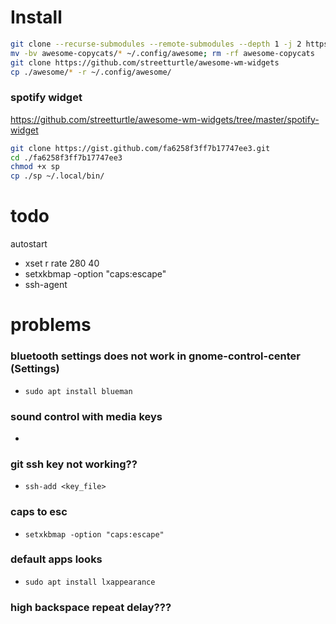 # Install

```sh
git clone --recurse-submodules --remote-submodules --depth 1 -j 2 https://github.com/lcpz/awesome-copycats.git
mv -bv awesome-copycats/* ~/.config/awesome; rm -rf awesome-copycats
git clone https://github.com/streetturtle/awesome-wm-widgets
cp ./awesome/* -r ~/.config/awesome/
```

### spotify widget

https://github.com/streetturtle/awesome-wm-widgets/tree/master/spotify-widget
```sh
git clone https://gist.github.com/fa6258f3ff7b17747ee3.git
cd ./fa6258f3ff7b17747ee3 
chmod +x sp
cp ./sp ~/.local/bin/
```

# todo

autostart
- xset r rate 280 40
- setxkbmap -option "caps:escape"
- ssh-agent

# problems

### bluetooth settings does not work in gnome-control-center (Settings)

- ```sudo apt install blueman```

### sound control with media keys

- 

### git ssh key not working??

- ```ssh-add <key_file>```

### caps to esc

- ```setxkbmap -option "caps:escape"```

### default apps looks
- ```sudo apt install lxappearance```

### high backspace repeat delay???
